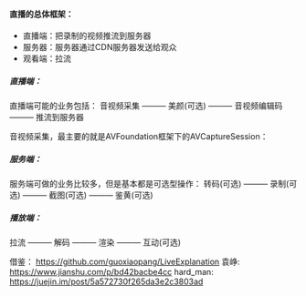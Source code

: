 #### 直播的总体框架：
* 直播端：把录制的视频推流到服务器
* 服务器：服务器通过CDN服务器发送给观众
* 观看端：拉流

##### 直播端：
直播端可能的业务包括：
音视频采集 ——— 美颜(可选) ——— 音视频编辑码 ——— 推流到服务器

音视频采集，最主要的就是AVFoundation框架下的AVCaptureSession：



##### 服务端：
服务端可做的业务比较多，但是基本都是可选型操作：
转码(可选) ——— 录制(可选) ——— 截图(可选) ——— 鉴黄(可选)

##### 播放端：
拉流 ——— 解码 ——— 渲染 ——— 互动(可选)



借鉴：
https://github.com/guoxiaopang/LiveExplanation
袁峥: https://www.jianshu.com/p/bd42bacbe4cc
hard_man: https://juejin.im/post/5a572730f265da3e2c3803ad